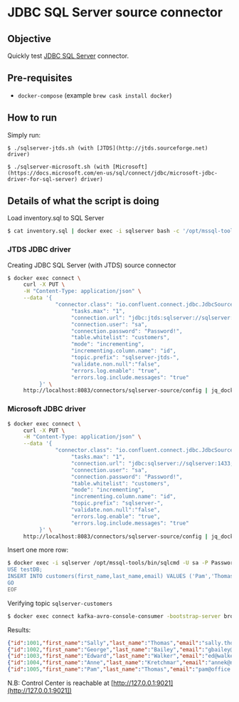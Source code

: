 # JDBC SQL Server source connector

## Objective

Quickly test [JDBC SQL Server](https://docs.confluent.io/current/connect/kafka-connect-jdbc/source-connector/index.html#kconnect-long-jdbc-source-connector) connector.

## Pre-requisites

* `docker-compose` (example `brew cask install docker`)



## How to run

Simply run:

```
$ ./sqlserver-jtds.sh (with [JTDS](http://jtds.sourceforge.net) driver)

$ ./sqlserver-microsoft.sh (with [Microsoft](https://docs.microsoft.com/en-us/sql/connect/jdbc/microsoft-jdbc-driver-for-sql-server) driver)
```

## Details of what the script is doing

Load inventory.sql to SQL Server

```bash
$ cat inventory.sql | docker exec -i sqlserver bash -c '/opt/mssql-tools/bin/sqlcmd -U sa -P Password!'
```

### JTDS JDBC driver

Creating JDBC SQL Server (with JTDS) source connector

```bash
$ docker exec connect \
     curl -X PUT \
     -H "Content-Type: application/json" \
     --data '{
               "connector.class": "io.confluent.connect.jdbc.JdbcSourceConnector",
                    "tasks.max": "1",
                    "connection.url": "jdbc:jtds:sqlserver://sqlserver:1433/testDB",
                    "connection.user": "sa",
                    "connection.password": "Password!",
                    "table.whitelist": "customers",
                    "mode": "incrementing",
                    "incrementing.column.name": "id",
                    "topic.prefix": "sqlserver-jtds-",
                    "validate.non.null":"false",
                    "errors.log.enable": "true",
                    "errors.log.include.messages": "true"
          }' \
     http://localhost:8083/connectors/sqlserver-source/config | jq_docker_cli .
```

### Microsoft JDBC driver

```bash
$ docker exec connect \
     curl -X PUT \
     -H "Content-Type: application/json" \
     --data '{
               "connector.class": "io.confluent.connect.jdbc.JdbcSourceConnector",
                    "tasks.max": "1",
                    "connection.url": "jdbc:sqlserver://sqlserver:1433;databaseName=testDB",
                    "connection.user": "sa",
                    "connection.password": "Password!",
                    "table.whitelist": "customers",
                    "mode": "incrementing",
                    "incrementing.column.name": "id",
                    "topic.prefix": "sqlserver-",
                    "validate.non.null":"false",
                    "errors.log.enable": "true",
                    "errors.log.include.messages": "true"
          }' \
     http://localhost:8083/connectors/sqlserver-source/config | jq_docker_cli .

```

Insert one more row:

```bash
$ docker exec -i sqlserver /opt/mssql-tools/bin/sqlcmd -U sa -P Password! << EOF
USE testDB;
INSERT INTO customers(first_name,last_name,email) VALUES ('Pam','Thomas','pam@office.com');
GO
EOF
```

Verifying topic `sqlserver-customers`


```bash
$ docker exec connect kafka-avro-console-consumer -bootstrap-server broker:9092 --property schema.registry.url=http://schema-registry:8081 --topic sqlserver-customers --from-beginning --max-messages 5
```

Results:

```json
{"id":1001,"first_name":"Sally","last_name":"Thomas","email":"sally.thomas@acme.com"}
{"id":1002,"first_name":"George","last_name":"Bailey","email":"gbailey@foobar.com"}
{"id":1003,"first_name":"Edward","last_name":"Walker","email":"ed@walker.com"}
{"id":1004,"first_name":"Anne","last_name":"Kretchmar","email":"annek@noanswer.org"}
{"id":1005,"first_name":"Pam","last_name":"Thomas","email":"pam@office.com"}
```


N.B: Control Center is reachable at [http://127.0.0.1:9021](http://127.0.0.1:9021])
